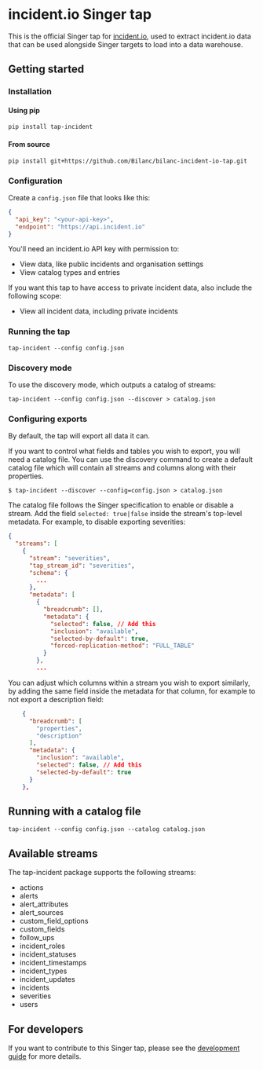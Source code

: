 # incident.io Singer tap

This is the official Singer tap for [incident.io](https://incident.io/), used to
extract incident.io data that can be used alongside Singer targets to load into
a data warehouse.

## Getting started

### Installation

#### Using pip

```console
pip install tap-incident
```

#### From source

```console
pip install git+https://github.com/Bilanc/bilanc-incident-io-tap.git
```

### Configuration

Create a `config.json` file that looks like this:

```json
{
  "api_key": "<your-api-key>",
  "endpoint": "https://api.incident.io"
}
```

You'll need an incident.io API key with permission to:
- View data, like public incidents and organisation settings
- View catalog types and entries

If you want this tap to have access to private incident data, also include the
following scope:
- View all incident data, including private incidents

### Running the tap

```console
tap-incident --config config.json
```

### Discovery mode

To use the discovery mode, which outputs a catalog of streams:

```console
tap-incident --config config.json --discover > catalog.json
```

### Configuring exports

By default, the tap will export all data it can.

If you want to control what fields and tables you wish to export, you will need a catalog file. You can use the discovery command to create a default catalog file which will contain all streams and columns along with their properties.

```console
$ tap-incident --discover --config=config.json > catalog.json
```

The catalog file follows the Singer specification to enable or disable a stream. Add the field `selected: true|false` inside the stream's top-level metadata. For example, to disable exporting severities:

```json
{
  "streams": [
    {
      "stream": "severities",
      "tap_stream_id": "severities",
      "schema": {
        ...
      },
      "metadata": [
        {
          "breadcrumb": [],
          "metadata": {
            "selected": false, // Add this
            "inclusion": "available",
            "selected-by-default": true,
            "forced-replication-method": "FULL_TABLE"
          }
        },
        ...
```

You can adjust which columns within a stream you wish to export similarly, by adding the same field inside the metadata for that column, for example to not export a description field:

```json
    {
      "breadcrumb": [
        "properties",
        "description"
      ],
      "metadata": {
        "inclusion": "available",
        "selected": false, // Add this
        "selected-by-default": true
      }
    },
```

## Running with a catalog file

```console
tap-incident --config config.json --catalog catalog.json
```

## Available streams

The tap-incident package supports the following streams:

- actions
- alerts
- alert_attributes
- alert_sources
- custom_field_options
- custom_fields
- follow_ups
- incident_roles
- incident_statuses
- incident_timestamps
- incident_types
- incident_updates
- incidents
- severities
- users

## For developers

If you want to contribute to this Singer tap, please see the [development guide](https://github.com/incident-io/tap-incident/blob/main/development.md) for more details.